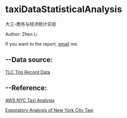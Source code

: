 # taxiDataStatisticalAnalysis
大三-商务与经济统计实验

Author: Zhen Li

If you want to the report, [email](z.li2281@qq.com) me.

## --Data source:
[TLC Trip Record Data](https://www1.nyc.gov/site/tlc/about/tlc-trip-record-data.page)


## --Reference: 
[AWS NYC Taxi Analysis](https://github.com/cuicaihao/aws_nyc_taxi_analysis)

[Exporatory Analysis of New York City Taxi](https://github.com/greysonchung/New-York-Taxi-Data-Analysis)

